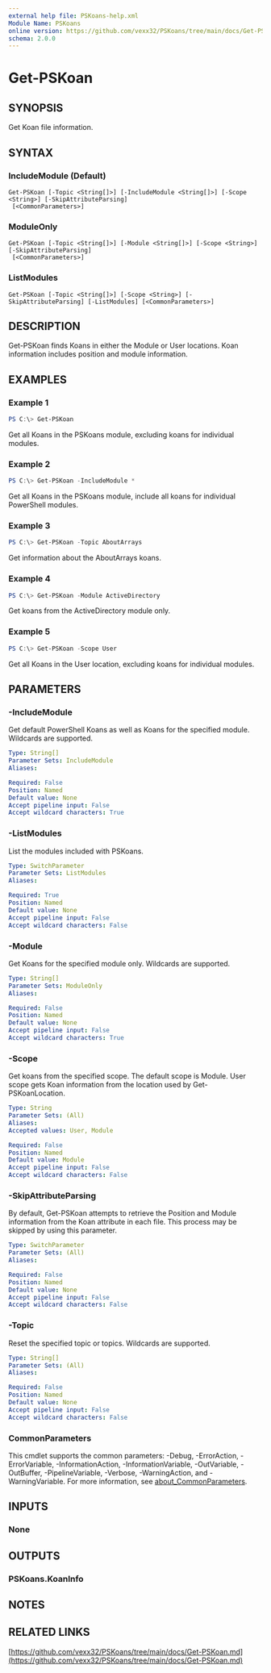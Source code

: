 ```yaml
---
external help file: PSKoans-help.xml
Module Name: PSKoans
online version: https://github.com/vexx32/PSKoans/tree/main/docs/Get-PSKoan.md
schema: 2.0.0
---
```


# Get-PSKoan

## SYNOPSIS
Get Koan file information.

## SYNTAX

### IncludeModule (Default)
```
Get-PSKoan [-Topic <String[]>] [-IncludeModule <String[]>] [-Scope <String>] [-SkipAttributeParsing]
 [<CommonParameters>]
```

### ModuleOnly
```
Get-PSKoan [-Topic <String[]>] [-Module <String[]>] [-Scope <String>] [-SkipAttributeParsing]
 [<CommonParameters>]
```

### ListModules
```
Get-PSKoan [-Topic <String[]>] [-Scope <String>] [-SkipAttributeParsing] [-ListModules] [<CommonParameters>]
```

## DESCRIPTION
Get-PSKoan finds Koans in either the Module or User locations. Koan information includes position and module information.

## EXAMPLES

### Example 1
```powershell
PS C:\> Get-PSKoan
```

Get all Koans in the PSKoans module, excluding koans for individual modules.

### Example 2
```powershell
PS C:\> Get-PSKoan -IncludeModule *
```

Get all Koans in the PSKoans module, include all koans for individual PowerShell modules.

### Example 3
```powershell
PS C:\> Get-PSKoan -Topic AboutArrays
```

Get information about the AboutArrays koans.

### Example 4
```powershell
PS C:\> Get-PSKoan -Module ActiveDirectory
```

Get koans from the ActiveDirectory module only.

### Example 5
```powershell
PS C:\> Get-PSKoan -Scope User
```

Get all Koans in the User location, excluding koans for individual modules.

## PARAMETERS

### -IncludeModule
Get default PowerShell Koans as well as Koans for the specified module. Wildcards are supported.

```yaml
Type: String[]
Parameter Sets: IncludeModule
Aliases:

Required: False
Position: Named
Default value: None
Accept pipeline input: False
Accept wildcard characters: True
```

### -ListModules
List the modules included with PSKoans.

```yaml
Type: SwitchParameter
Parameter Sets: ListModules
Aliases:

Required: True
Position: Named
Default value: None
Accept pipeline input: False
Accept wildcard characters: False
```

### -Module
Get Koans for the specified module only. Wildcards are supported.

```yaml
Type: String[]
Parameter Sets: ModuleOnly
Aliases:

Required: False
Position: Named
Default value: None
Accept pipeline input: False
Accept wildcard characters: True
```

### -Scope
Get koans from the specified scope. The default scope is Module. User scope gets Koan information from the location used by Get-PSKoanLocation.

```yaml
Type: String
Parameter Sets: (All)
Aliases:
Accepted values: User, Module

Required: False
Position: Named
Default value: Module
Accept pipeline input: False
Accept wildcard characters: False
```

### -SkipAttributeParsing
By default, Get-PSKoan attempts to retrieve the Position and Module information from the Koan attribute in each file. This process may be skipped by using this parameter.

```yaml
Type: SwitchParameter
Parameter Sets: (All)
Aliases:

Required: False
Position: Named
Default value: None
Accept pipeline input: False
Accept wildcard characters: False
```

### -Topic
Reset the specified topic or topics. Wildcards are supported.

```yaml
Type: String[]
Parameter Sets: (All)
Aliases:

Required: False
Position: Named
Default value: None
Accept pipeline input: False
Accept wildcard characters: False
```

### CommonParameters
This cmdlet supports the common parameters: -Debug, -ErrorAction, -ErrorVariable, -InformationAction, -InformationVariable, -OutVariable, -OutBuffer, -PipelineVariable, -Verbose, -WarningAction, and -WarningVariable. For more information, see [about_CommonParameters](http://go.microsoft.com/fwlink/?LinkID=113216).

## INPUTS

### None

## OUTPUTS

### PSKoans.KoanInfo

## NOTES

## RELATED LINKS

[https://github.com/vexx32/PSKoans/tree/main/docs/Get-PSKoan.md](https://github.com/vexx32/PSKoans/tree/main/docs/Get-PSKoan.md)
